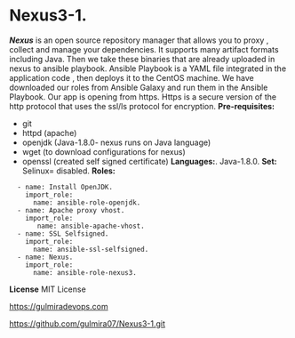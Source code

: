 # Nexus3-1.
***Nexus*** is an open source repository manager that allows you to proxy , collect and manage your  dependencies. It supports many artifact formats including Java.
Then we take these binaries that are already uploaded in nexus to ansible playbook. Ansible Playbook is a YAML file integrated in the application code , then deploys it to the CentOS machine.
We have downloaded our roles from Ansible Galaxy and run them in the Ansible Playbook.
Our app is opening from https. Https is a secure version of the http protocol that uses the ssl/ls protocol for encryption.
**Pre-requisites:**
- git
- httpd (apache)
- openjdk (Java-1.8.0- nexus runs on Java language)
- wget (to download  configurations for nexus)
- openssl (created self signed certificate)
**Languages:**.
Java-1.8.0.
**Set:**
Selinux= disabled.
**Roles:**
```
  - name: Install OpenJDK.
    import_role:
      name: ansible-role-openjdk.
  - name: Apache proxy vhost.
    import_role:
       name: ansible-apache-vhost.
  - name: SSL Selfsigned.
    import_role:
      name: ansible-ssl-selfsigned.
  - name: Nexus.
    import_role:
      name: ansible-role-nexus3.
```
**License**
MIT License  


https://gulmiradevops.com


https://github.com/gulmira07/Nexus3-1.git
